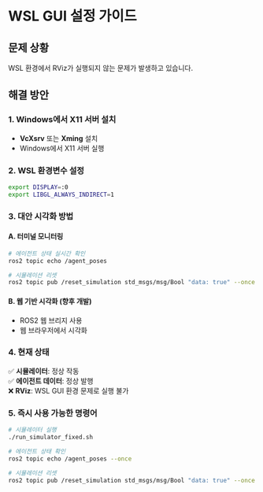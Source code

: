 # WSL GUI 설정 가이드

## 문제 상황
WSL 환경에서 RViz가 실행되지 않는 문제가 발생하고 있습니다.

## 해결 방안

### 1. Windows에서 X11 서버 설치
- **VcXsrv** 또는 **Xming** 설치
- Windows에서 X11 서버 실행

### 2. WSL 환경변수 설정
```bash
export DISPLAY=:0
export LIBGL_ALWAYS_INDIRECT=1
```

### 3. 대안 시각화 방법

#### A. 터미널 모니터링
```bash
# 에이전트 상태 실시간 확인
ros2 topic echo /agent_poses

# 시뮬레이션 리셋
ros2 topic pub /reset_simulation std_msgs/msg/Bool "data: true" --once
```

#### B. 웹 기반 시각화 (향후 개발)
- ROS2 웹 브리지 사용
- 웹 브라우저에서 시각화

### 4. 현재 상태
✅ **시뮬레이터**: 정상 작동  
✅ **에이전트 데이터**: 정상 발행  
❌ **RViz**: WSL GUI 환경 문제로 실행 불가

### 5. 즉시 사용 가능한 명령어
```bash
# 시뮬레이터 실행
./run_simulator_fixed.sh

# 에이전트 상태 확인
ros2 topic echo /agent_poses --once

# 시뮬레이션 리셋
ros2 topic pub /reset_simulation std_msgs/msg/Bool "data: true" --once
```
